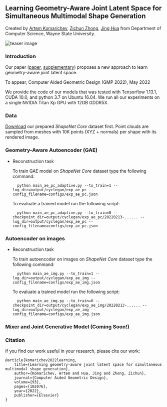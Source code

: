## Learning Geometry-Aware Joint Latent Space for Simultaneous Multimodal Shape Generation
Created by <a href="https://github.com/artemkomarichev" target="_blank">Artem Komarichev</a>, <a href="http://www.cs.wayne.edu/zzhong/" target="_blank">Zichun Zhong</a>, <a href="http://www.cs.wayne.edu/~jinghua/" target="_blank">Jing Hua</a> from Department of Computer Science, Wayne State University.

![teaser image](https://github.com/artemkomarichev/a-cnn/blob/master/pics/teaser.png)

### Introduction

Our paper (<a href="https://zichunzhong.github.io/papers/JointLatent_CAGD2022.pdf" target="_blank">paper</a>, <a href="https://zichunzhong.github.io/papers/JointLatent_Supp_CAGD2022_LR.pdf" target="_blank">supplementary</a>) proposes a new approach to learn geometry-aware joint latent space.

To appear, Computer Aided Geometric Design (GMP 2022), May 2022

We provide the code of our models that was tested with Tensorflow 1.13.1, CUDA 10.0, and python 3.7 on Ubuntu 16.04. We run all our experiments on a single NVIDIA Titan Xp GPU with 12GB GDDR5X.

### Data

<a href="https://1drv.ms/u/s!ApbTjxa06z9CgQfKl99yUDHL_wHs">Download</a> our prepared *ShapeNet Core* dataset first. Point clouds are sampled from meshes with 10K points (XYZ + normals) per shape with its rendered image.

### Geometry-Aware Autoencoder (GAE)

* Reconstruction task
    
  To train GAE model on *ShapeNet Core* dataset type the following command:

        python main_ae_pc_adaptive.py --to_train=1 --log_dir=output/cyclegan/exp_ae_pc --config_filename=configs/exp_ae_pc.json

  To evaluate a trained model run the following script:

        python main_ae_pc_adaptive.py --to_train=0 --checkpoint_dir=output/cyclegan/exp_ae_pc/20220213-...... --log_dir=output/cyclegan/exp_ae_pc --config_filename=configs/exp_ae_pc.json

### Autoencoder on images

* Reconstruction task
    
  To train autoencoder on images on *ShapeNet Core* dataset type the following command:

        python main_ae_img.py --to_train=1 --log_dir=output/cyclegan/exp_ae_img --config_filename=configs/exp_ae_img.json

  To evaluate a trained model run the following script:

        python main_ae_img.py --to_train=0 --checkpoint_dir=output/cyclegan/exp_ae_img/20220213-...... --log_dir=output/cyclegan/exp_ae_img --config_filename=configs/exp_ae_img.json

### Mixer and Joint Generative Model (Coming Soon!)

### Citation
If you find our work useful in your research, please cite our work:

    @article{komarichev2022learning,
        title={Learning geometry-aware joint latent space for simultaneous multimodal shape generation},
        author={Komarichev, Artem and Hua, Jing and Zhong, Zichun},
        journal={Computer Aided Geometric Design},
        volume={93},
        pages={102076},
        year={2022},
        publisher={Elsevier}
    }